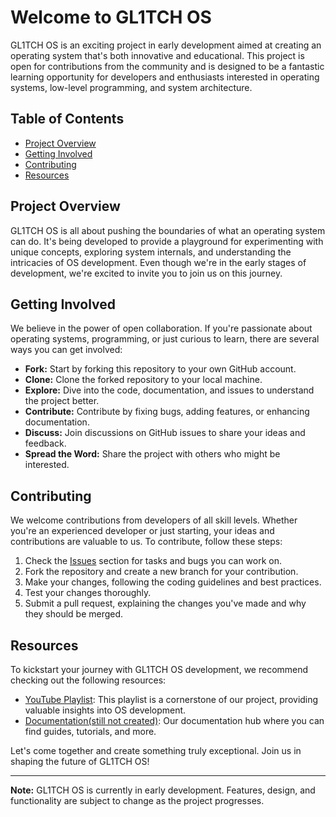 # Welcome to GL1TCH OS



GL1TCH OS is an exciting project in early development aimed at creating an operating system that's both innovative and educational. This project is open for contributions from the community and is designed to be a fantastic learning opportunity for developers and enthusiasts interested in operating systems, low-level programming, and system architecture.

## Table of Contents

- [Project Overview](#project-overview)
- [Getting Involved](#getting-involved)
- [Contributing](#contributing)
- [Resources](#resources)

## Project Overview

GL1TCH OS is all about pushing the boundaries of what an operating system can do. It's being developed to provide a playground for experimenting with unique concepts, exploring system internals, and understanding the intricacies of OS development. Even though we're in the early stages of development, we're excited to invite you to join us on this journey.

## Getting Involved

We believe in the power of open collaboration. If you're passionate about operating systems, programming, or just curious to learn, there are several ways you can get involved:

- **Fork:** Start by forking this repository to your own GitHub account.
- **Clone:** Clone the forked repository to your local machine.
- **Explore:** Dive into the code, documentation, and issues to understand the project better.
- **Contribute:** Contribute by fixing bugs, adding features, or enhancing documentation.
- **Discuss:** Join discussions on GitHub issues to share your ideas and feedback.
- **Spread the Word:** Share the project with others who might be interested.

## Contributing

We welcome contributions from developers of all skill levels. Whether you're an experienced developer or just starting, your ideas and contributions are valuable to us. To contribute, follow these steps:

1. Check the [Issues](https://github.com/Jihadmimouni/GL1TCH_OS/issues) section for tasks and bugs you can work on.
2. Fork the repository and create a new branch for your contribution.
3. Make your changes, following the coding guidelines and best practices.
4. Test your changes thoroughly.
5. Submit a pull request, explaining the changes you've made and why they should be merged.

## Resources

To kickstart your journey with GL1TCH OS development, we recommend checking out the following resources:

- [YouTube Playlist](https://www.youtube.com/playlist?list=PLFjM7v6KGMpiH2G-kT781ByCNC_0pKpPN): This playlist is a cornerstone of our project, providing valuable insights into OS development.
- [Documentation(still not created)](link_to_documentation): Our documentation hub where you can find guides, tutorials, and more.

Let's come together and create something truly exceptional. Join us in shaping the future of GL1TCH OS!

---

**Note:** GL1TCH OS is currently in early development. Features, design, and functionality are subject to change as the project progresses.
